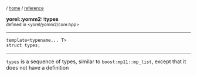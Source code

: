 <sub>/ [home](/README.md) / [reference](/reference/README.md) </sub>

**yorel::yomm2::types**<br>
<sub>defined in <yorel/yomm2/core.hpp></sub>

---
```
template<typename... T>
struct types;
```
---
`types` is a sequence of types, similar to `boost:mp11::mp_list`, except that
it does not have a definition
